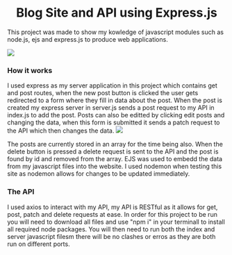 <h1 align="center">Blog Site and API using Express.js</h1>
<p>This project was made to show my kowledge of javascript modules such as node.js, ejs and express.js to produce web applications.</p>
<img src="https://github.com/user-attachments/assets/bb738a4b-7782-4d4c-be82-562be1564165">

<h3>How it works</h3>
I used express as my server application in this project which contains get and post routes, when the new post button is clicked the user gets redirected to a form where they fill in data about the post. 
When the post is created my express server in server.js sends a post request to my API in index.js to add the post. Posts can also be editted by clicking edit posts and changing the data, when this form is submitted it sends a patch request to the API which then changes the data.

<img src="https://github.com/user-attachments/assets/66339fae-9138-424f-b98f-f3b8934764b5">

The posts are currently stored in an array for the time being also. When the delete button is pressed a delete request is sent to the API and the post is found by id and removed from the array.
EJS was used to embedd the data from my javascript files into the website. I used nodemon when testing this site  as nodemon allows for changes to be updated immediately.

<h3>The API</h3>
I used axios to interact with my API, my API is RESTful as it allows for get, post, patch and delete requests at ease. In order for this project to be run you will need to download all files and use "npm i" in your terminall to install all required node packages.
You will then need to run both the index and server javascript filesm there will be no clashes or erros as they are both run on different ports.
